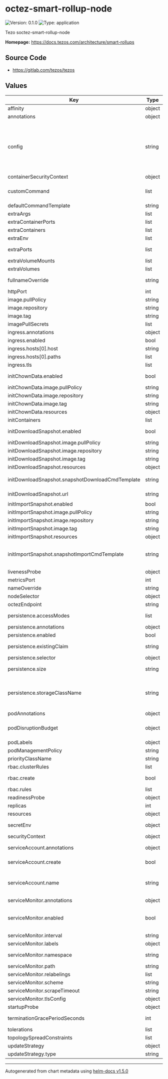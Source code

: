 # octez-smart-rollup-node

![Version: 0.1.0](https://img.shields.io/badge/Version-0.1.0-informational?style=flat-square) ![Type: application](https://img.shields.io/badge/Type-application-informational?style=flat-square)

Tezo soctez-smart-rollup-node

**Homepage:** <https://docs.tezos.com/architecture/smart-rollups>

## Source Code

* <https://gitlab.com/tezos/tezos>

## Values

| Key | Type | Default | Description |
|-----|------|---------|-------------|
| affinity | object | `{}` | Affinity configuration for pods |
| annotations | object | `{}` | Annotations for the StatefulSet |
| config | string | `"{\n  \"smart-rollup-address\": \"sr1Ghq66tYK9y3r8CC1Tf8i8m5nxh8nTvZEf\",\n  \"smart-rollup-node-operator\": {},\n  \"rpc-addr\": \"0.0.0.0\",\n  \"fee-parameters\": {},\n  \"pre-images-endpoint\": \"https://snapshots.eu.tzinit.org/etherlink-mainnet/wasm_2_0_0\",\n  \"mode\": \"observer\",\n  \"history-mode\": \"full\"\n}\n"` |  |
| containerSecurityContext | object | See `values.yaml` | The security context for containers |
| customCommand | list | `[]` | Legacy way of overwriting the default command. You may prefer to change defaultCommandTemplate instead. |
| defaultCommandTemplate | string | See `values.yaml` | Template used for the default command |
| extraArgs | list | `[]` | Extra args for the geth container |
| extraContainerPorts | list | `[]` | Additional ports for the main container |
| extraContainers | list | `[]` | Additional containers |
| extraEnv | list | `[]` | Additional env variables |
| extraPorts | list | `[]` | Additional ports. Useful when using extraContainers or extraContainerPorts |
| extraVolumeMounts | list | `[]` | Additional volume mounts |
| extraVolumes | list | `[]` | Additional volumes |
| fullnameOverride | string | `""` | Overrides the chart's computed fullname |
| httpPort | int | `8932` | HTTP Port |
| image.pullPolicy | string | `"IfNotPresent"` | geth container pull policy |
| image.repository | string | `"tezos/tezos"` | geth container image repository |
| image.tag | string | `"octez-v21.0"` | geth container image tag |
| imagePullSecrets | list | `[]` | Image pull secrets for Docker images |
| ingress.annotations | object | `{}` | Annotations for Ingress |
| ingress.enabled | bool | `false` | Ingress resource for the HTTP API |
| ingress.hosts[0].host | string | `"chart-example.local"` |  |
| ingress.hosts[0].paths | list | `[]` |  |
| ingress.tls | list | `[]` | Ingress TLS |
| initChownData.enabled | bool | `true` | Init container to set the correct permissions to access data directories |
| initChownData.image.pullPolicy | string | `"IfNotPresent"` | Container pull policy |
| initChownData.image.repository | string | `"busybox"` | Container repository |
| initChownData.image.tag | string | `"1.34.0"` | Container tag |
| initChownData.resources | object | `{}` | Resource requests and limits |
| initContainers | list | `[]` | Additional init containers |
| initDownloadSnapshot.enabled | bool | `true` | Init container to download rollup snapshot |
| initDownloadSnapshot.image.pullPolicy | string | `"IfNotPresent"` |  |
| initDownloadSnapshot.image.repository | string | `"curlimages/curl"` |  |
| initDownloadSnapshot.image.tag | string | `"8.11.0"` |  |
| initDownloadSnapshot.resources | object | `{}` | Resource requests and limits |
| initDownloadSnapshot.snapshotDownloadCmdTemplate | string | `"- sh\n- -c\n- >\n curl -LfsS {{ .Values.initDownloadSnapshot.url }} -o /data/rollup.snapshot\n"` |  |
| initDownloadSnapshot.url | string | `"https://snapshots.eu.tzinit.org/etherlink-mainnet/eth-mainnet.full"` |  |
| initImportSnapshot.enabled | bool | `true` | Init container to import snapshot rollup |
| initImportSnapshot.image.pullPolicy | string | `"IfNotPresent"` |  |
| initImportSnapshot.image.repository | string | `"tezos/tezos"` |  |
| initImportSnapshot.image.tag | string | `"octez-v21.0"` |  |
| initImportSnapshot.resources | object | `{}` |  |
| initImportSnapshot.snapshotImportCmdTemplate | string | `"- sh\n- -c\n- >\n  octez-smart-rollup-node -E {{ .Values.octezEndpoint }} snapshot import /data/rollup.snapshot --data-dir /data --no-check;\n  rm -vf /data/rollup.snapshot\n"` |  |
| livenessProbe | object | See `values.yaml` | Liveness probe |
| metricsPort | int | `9933` | Metrics Port |
| nameOverride | string | `""` | Overrides the chart's name |
| nodeSelector | object | `{}` | Node selector for pods |
| octezEndpoint | string | `"https://rpc.tzkt.io/mainnet"` |  |
| persistence.accessModes | list | `["ReadWriteOnce"]` | Access mode for the volume claim template |
| persistence.annotations | object | `{}` | Annotations for volume claim template |
| persistence.enabled | bool | `false` | Uses an EmptyDir when not enabled |
| persistence.existingClaim | string | `nil` | Use an existing PVC when persistence.enabled |
| persistence.selector | object | `{}` | Selector for volume claim template |
| persistence.size | string | `"200Gi"` | Requested size for volume claim template |
| persistence.storageClassName | string | `nil` | Use a specific storage class E.g 'local-path' for local storage to achieve best performance Read more (https://github.com/rancher/local-path-provisioner) |
| podAnnotations | object | `{}` | Pod annotations |
| podDisruptionBudget | object | `{}` | Define the PodDisruptionBudget spec If not set then a PodDisruptionBudget will not be created |
| podLabels | object | `{}` | Pod labels |
| podManagementPolicy | string | `"OrderedReady"` | Pod management policy |
| priorityClassName | string | `nil` | Pod priority class |
| rbac.clusterRules | list | See `values.yaml` | Required ClusterRole rules |
| rbac.create | bool | `false` | Specifies whether RBAC resources are to be created |
| rbac.rules | list | See `values.yaml` | Required ClusterRole rules |
| readinessProbe | object | See `values.yaml` | Readiness probe |
| replicas | int | `1` | Number of replicas |
| resources | object | `{}` | Resource requests and limits |
| secretEnv | object | `{}` | Additional env variables injected via a created secret |
| securityContext | object | See `values.yaml` | The security context for pods |
| serviceAccount.annotations | object | `{}` | Annotations to add to the service account |
| serviceAccount.create | bool | `false` | Specifies whether a service account should be created |
| serviceAccount.name | string | `""` | The name of the service account to use. If not set and create is true, a name is generated using the fullname template |
| serviceMonitor.annotations | object | `{}` | Additional ServiceMonitor annotations |
| serviceMonitor.enabled | bool | `false` | If true, a ServiceMonitor CRD is created for a prometheus operator https://github.com/coreos/prometheus-operator |
| serviceMonitor.interval | string | `"1m"` | ServiceMonitor scrape interval |
| serviceMonitor.labels | object | `{}` | Additional ServiceMonitor labels |
| serviceMonitor.namespace | string | `nil` | Alternative namespace for ServiceMonitor |
| serviceMonitor.path | string | `"/metrics"` | Path to scrape |
| serviceMonitor.relabelings | list | `[]` | ServiceMonitor relabelings |
| serviceMonitor.scheme | string | `"http"` | ServiceMonitor scheme |
| serviceMonitor.scrapeTimeout | string | `"30s"` | ServiceMonitor scrape timeout |
| serviceMonitor.tlsConfig | object | `{}` | ServiceMonitor TLS configuration |
| startupProbe | object | See `values.yaml` | Startup probe |
| terminationGracePeriodSeconds | int | `60` | How long to wait until the pod is forcefully terminated |
| tolerations | list | `[]` | Tolerations for pods |
| topologySpreadConstraints | list | `[]` | Topology Spread Constraints for pods |
| updateStrategy | object | `{"type":"RollingUpdate"}` | Update stategy for the Statefulset |
| updateStrategy.type | string | `"RollingUpdate"` | Update stategy type |

----------------------------------------------
Autogenerated from chart metadata using [helm-docs v1.5.0](https://github.com/norwoodj/helm-docs/releases/v1.5.0)
